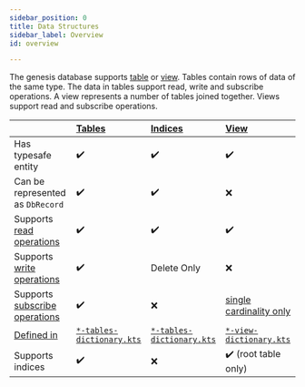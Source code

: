 ```yaml
---
sidebar_position: 0
title: Data Structures
sidebar_label: Overview
id: overview

---
```


The genesis database supports [table](../tables) or [view](../views). Tables contain rows of data of the same type. 
The data in tables support read, write and subscribe operations. A view represents a number of tables joined together.
Views support read and subscribe operations. 

|                                                             | [Tables](../tables)                                            | [Indices](../indices)                                          | [View](../views)                                            |
|-------------------------------------------------------------|:---------------------------------------------------------------|:---------------------------------------------------------------|:------------------------------------------------------------|
| Has typesafe entity                                         | ✔️                                                             | ✔️                                                             | ✔️                                                          |
| Can be represented as `DbRecord`                            | ✔️                                                             | ✔️                                                             | ❌                                                           |
| Supports [read operations](../../operations/read)           | ✔️                                                             | ✔️                                                             | ✔️                                                          |
| Supports [write operations](../../operations/write)         | ✔️                                                             | Delete Only                                                    | ❌                                                           |
| Supports [subscribe operations](../../operations/subscribe) | ✔️                                                             | ❌                                                              | [single cardinality only](../views/#cardinality)            |
| [Defined in](../../../data-model/define)                    | [`*-tables-dictionary.kts`](../../../data-model/define#tables) | [`*-tables-dictionary.kts`](../../../data-model/define#tables) | [`*-view-dictionary.kts`](../../../data-model/define#views) |
| Supports indices                                            | ✔️                                                             | ❌                                                              | ✔️ (root table only)                                        |

